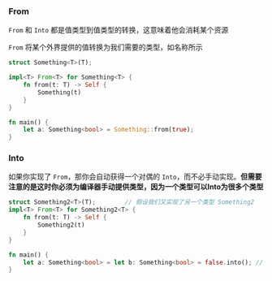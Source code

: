 ### From

`From` 和 `Into` 都是值类型到值类型的转换，这意味着他会消耗某个资源

`From` 将某个外界提供的值转换为我们需要的类型，如名称所示

```rust
struct Something<T>(T);

impl<T> From<T> for Something<T> {
    fn from(t: T) -> Self {
        Something(t)
    }
}

fn main() {
	let a: Something<bool> = Something::from(true);
}
```



### Into

如果你实现了 `From`，那你会自动获得一个对偶的 `Into`，而不必手动实现。**但需要注意的是这时你必须为编译器手动提供类型，因为一个类型可以Into为很多个类型**

```rust
struct Something2<T>(T);		// 假设我们又实现了另一个类型 Something2
impl<T> From<T> for Something2<T> {
    fn from(t: T) -> Self {
        Something2(t)
    }
}

fn main() {
	let a: Something<bool> = let b: Something<bool> = false.into();	// 此时必须手动为编译器提供信息
}
```

